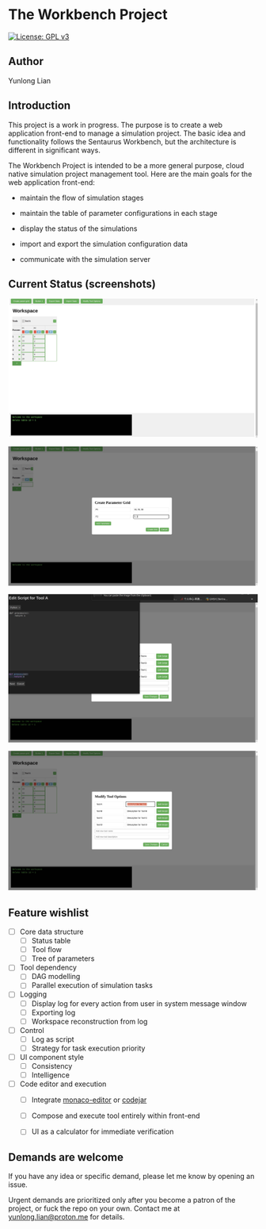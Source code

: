 The Workbench Project
===

[![License: GPL v3](https://img.shields.io/badge/License-GPLv3-blue.svg)](https://www.gnu.org/licenses/gpl-3.0)


## Author
Yunlong Lian


## Introduction

This project is a work in progress. The purpose is to create a web application front-end to manage a simulation project. The basic idea and functionality follows the Sentaurus Workbench, but the architecture is different in significant ways.

The Workbench Project is intended to be a more general purpose, cloud native simulation project management tool. Here are the main goals for the web application front-end:

+ maintain the flow of simulation stages

+ maintain the table of parameter configurations in each stage

+ display the status of the simulations

+ import and export the simulation configuration data

+ communicate with the simulation server

## Current Status (screenshots)

![](./images/p1.jpeg)

![](./images/p2.jpeg)

![](./images/p3.jpeg)

![](./images/p4.jpeg)


## Feature wishlist

- [ ] Core data structure
  - [ ] Status table
  - [ ] Tool flow
  - [ ] Tree of parameters

- [ ] Tool dependency
  - [ ] DAG modelling
  - [ ] Parallel execution of simulation tasks

- [ ] Logging
  - [ ] Display log for every action from user in system message window
  - [ ] Exporting log
  - [ ] Workspace reconstruction from log

- [ ] Control
  - [ ] Log as script
  - [ ] Strategy for task execution priority

- [ ] UI component style
  - [ ] Consistency
  - [ ] Intelligence

- [ ] Code editor and execution
  - [ ] Integrate [monaco-editor](https://github.com/react-monaco-editor/react-monaco-editor) or [codejar](https://github.com/antonmedv/codejar)
  - [ ] Compose and execute tool entirely within front-end
  - [ ] UI as a calculator for immediate verification


## Demands are welcome

If you have any idea or specific demand, please let me know by opening an issue. 

Urgent demands are prioritized only after you become a patron of the project, or fuck the repo on your own. 
Contact me at yunlong.lian@proton.me for details.

